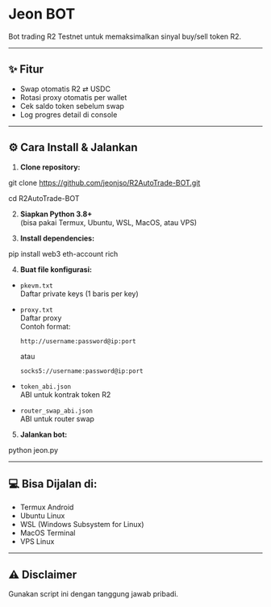 # Jeon BOT

Bot trading R2 Testnet untuk memaksimalkan sinyal buy/sell token R2.

---

## ✨ Fitur

- Swap otomatis R2 ⇄ USDC
- Rotasi proxy otomatis per wallet
- Cek saldo token sebelum swap
- Log progres detail di console

---

## ⚙️ Cara Install & Jalankan

1. **Clone repository:**

git clone https://github.com/jeonjso/R2AutoTrade-BOT.git

cd R2AutoTrade-BOT

2. **Siapkan Python 3.8+**  
(bisa pakai Termux, Ubuntu, WSL, MacOS, atau VPS)

3. **Install dependencies:**

pip install web3 eth-account rich

4. **Buat file konfigurasi:**

- `pkevm.txt`  
  Daftar private keys (1 baris per key)

- `proxy.txt`  
  Daftar proxy  
  Contoh format:
  ```
  http://username:password@ip:port
  ```
  atau
  ```
  socks5://username:password@ip:port
  ```

- `token_abi.json`  
  ABI untuk kontrak token R2

- `router_swap_abi.json`  
  ABI untuk router swap

5. **Jalankan bot:**

python jeon.py

---

## 💻 Bisa Dijalan di:

- Termux Android
- Ubuntu Linux
- WSL (Windows Subsystem for Linux)
- MacOS Terminal
- VPS Linux

---

## ⚠️ Disclaimer

Gunakan script ini dengan tanggung jawab pribadi.
